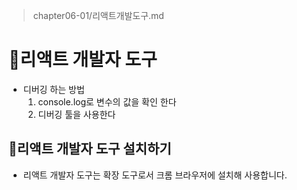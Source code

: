 > chapter06-01/리액트개발도구.md

# 🔧리액트 개발자 도구
- 디버깅 하는 방법
    1. console.log로 변수의 값을 확인 한다
    2. 디버깅 툴을 사용한다
## 🔨리액트 개발자 도구 설치하기
- 리액트 개발자 도구는 확장 도구로서 크롬 브라우저에 설치해 사용합니다. 

